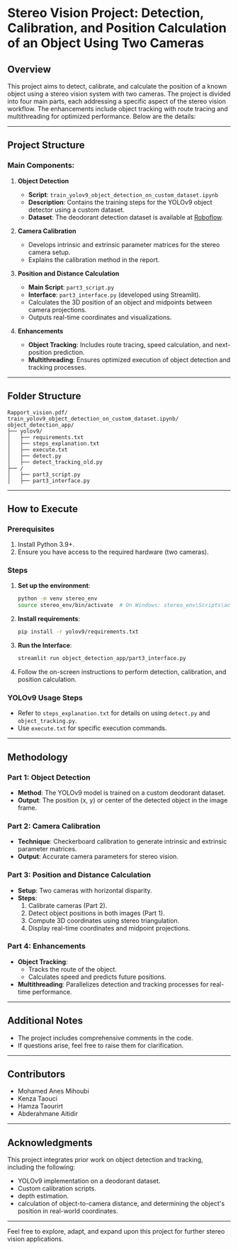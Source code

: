 # Stereo Vision Project: Detection, Calibration, and Position Calculation of an Object Using Two Cameras

## Overview
This project aims to detect, calibrate, and calculate the position of a known object using a stereo vision system with two cameras. The project is divided into four main parts, each addressing a specific aspect of the stereo vision workflow. The enhancements include object tracking with route tracing and multithreading for optimized performance. Below are the details:

---

## Project Structure

### Main Components:
1. **Object Detection**
    - **Script**: `train_yolov9_object_detection_on_custom_dataset.ipynb`
    - **Description**: Contains the training steps for the YOLOv9 object detector using a custom dataset.
    - **Dataset**: The deodorant detection dataset is available at [Roboflow](https://universe.roboflow.com/computer-vision-muvdl/deodorant-detection).

2. **Camera Calibration**
    - Develops intrinsic and extrinsic parameter matrices for the stereo camera setup.
    - Explains the calibration method in the report.

3. **Position and Distance Calculation**
    - **Main Script**: `part3_script.py`
    - **Interface**: `part3_interface.py` (developed using Streamlit).
    - Calculates the 3D position of an object and midpoints between camera projections.
    - Outputs real-time coordinates and visualizations.

4. **Enhancements**
    - **Object Tracking**: Includes route tracing, speed calculation, and next-position prediction.
    - **Multithreading**: Ensures optimized execution of object detection and tracking processes.

---

## Folder Structure

```
Rapport_vision.pdf/
train_yolov9_object_detection_on_custom_dataset.ipynb/
object_detection_app/
├── yolov9/
│   ├── requirements.txt
│   ├── steps_explanation.txt
│   ├── execute.txt
│   ├── detect.py
│   ├── detect_tracking_old.py
├── /
│   ├── part3_script.py
│   ├── part3_interface.py
```

---

## How to Execute

### Prerequisites
1. Install Python 3.9+.
2. Ensure you have access to the required hardware (two cameras).

### Steps
1. **Set up the environment**:
    ```bash
    python -m venv stereo_env
    source stereo_env/bin/activate  # On Windows: stereo_env\Scripts\activate
    ```
2. **Install requirements**:
    ```bash
    pip install -r yolov9/requirements.txt
    ```
3. **Run the Interface**:
    ```bash
    streamlit run object_detection_app/part3_interface.py
    ```
4. Follow the on-screen instructions to perform detection, calibration, and position calculation.

### YOLOv9 Usage Steps
- Refer to `steps_explanation.txt` for details on using `detect.py` and `object_tracking.py`.
- Use `execute.txt` for specific execution commands.

---

## Methodology

### Part 1: Object Detection
- **Method**: The YOLOv9 model is trained on a custom deodorant dataset.
- **Output**: The position (x, y) or center of the detected object in the image frame.

### Part 2: Camera Calibration
- **Technique**: Checkerboard calibration to generate intrinsic and extrinsic parameter matrices.
- **Output**: Accurate camera parameters for stereo vision.

### Part 3: Position and Distance Calculation
- **Setup**: Two cameras with horizontal disparity.
- **Steps**:
  1. Calibrate cameras (Part 2).
  2. Detect object positions in both images (Part 1).
  3. Compute 3D coordinates using stereo triangulation.
  4. Display real-time coordinates and midpoint projections.

### Part 4: Enhancements
- **Object Tracking**:
  - Tracks the route of the object.
  - Calculates speed and predicts future positions.
- **Multithreading**: Parallelizes detection and tracking processes for real-time performance.

---

## Additional Notes
- The project includes comprehensive comments in the code.
- If questions arise, feel free to raise them for clarification.

---

## Contributors
- Mohamed Anes Mihoubi
- Kenza Taouci
- Hamza Taourirt
- Abderahmane Aitidir

---

## Acknowledgments
This project integrates prior work on object detection and tracking, including the following:
- YOLOv9 implementation on a deodorant dataset.
- Custom calibration scripts.
- depth estimation.
- calculation of object-to-camera distance, and determining the object's position in real-world coordinates.

---

Feel free to explore, adapt, and expand upon this project for further stereo vision applications.


